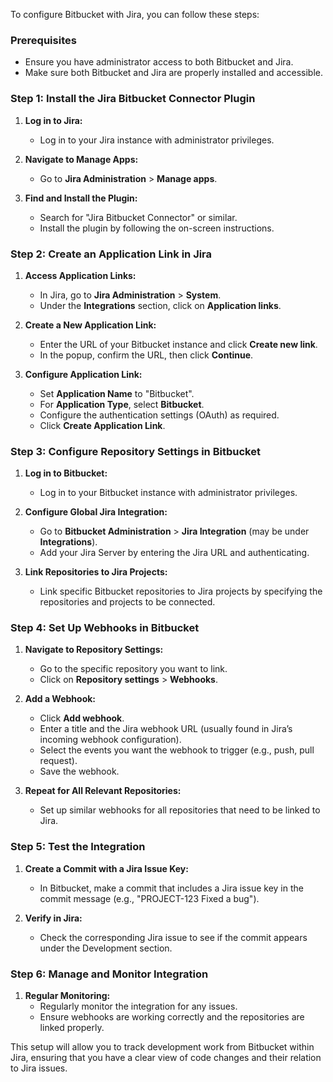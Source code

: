 To configure Bitbucket with Jira, you can follow these steps:

### Prerequisites
- Ensure you have administrator access to both Bitbucket and Jira.
- Make sure both Bitbucket and Jira are properly installed and accessible.

### Step 1: **Install the Jira Bitbucket Connector Plugin**
1. **Log in to Jira:**
   - Log in to your Jira instance with administrator privileges.

2. **Navigate to Manage Apps:**
   - Go to **Jira Administration** > **Manage apps**.

3. **Find and Install the Plugin:**
   - Search for "Jira Bitbucket Connector" or similar.
   - Install the plugin by following the on-screen instructions.

### Step 2: **Create an Application Link in Jira**
1. **Access Application Links:**
   - In Jira, go to **Jira Administration** > **System**.
   - Under the **Integrations** section, click on **Application links**.

2. **Create a New Application Link:**
   - Enter the URL of your Bitbucket instance and click **Create new link**.
   - In the popup, confirm the URL, then click **Continue**.

3. **Configure Application Link:**
   - Set **Application Name** to "Bitbucket".
   - For **Application Type**, select **Bitbucket**.
   - Configure the authentication settings (OAuth) as required.
   - Click **Create Application Link**.

### Step 3: **Configure Repository Settings in Bitbucket**
1. **Log in to Bitbucket:**
   - Log in to your Bitbucket instance with administrator privileges.

2. **Configure Global Jira Integration:**
   - Go to **Bitbucket Administration** > **Jira Integration** (may be under **Integrations**).
   - Add your Jira Server by entering the Jira URL and authenticating.

3. **Link Repositories to Jira Projects:**
   - Link specific Bitbucket repositories to Jira projects by specifying the repositories and projects to be connected.

### Step 4: **Set Up Webhooks in Bitbucket**
1. **Navigate to Repository Settings:**
   - Go to the specific repository you want to link.
   - Click on **Repository settings** > **Webhooks**.

2. **Add a Webhook:**
   - Click **Add webhook**.
   - Enter a title and the Jira webhook URL (usually found in Jira’s incoming webhook configuration).
   - Select the events you want the webhook to trigger (e.g., push, pull request).
   - Save the webhook.

3. **Repeat for All Relevant Repositories:**
   - Set up similar webhooks for all repositories that need to be linked to Jira.

### Step 5: **Test the Integration**
1. **Create a Commit with a Jira Issue Key:**
   - In Bitbucket, make a commit that includes a Jira issue key in the commit message (e.g., "PROJECT-123 Fixed a bug").

2. **Verify in Jira:**
   - Check the corresponding Jira issue to see if the commit appears under the Development section.

### Step 6: **Manage and Monitor Integration**
1. **Regular Monitoring:**
   - Regularly monitor the integration for any issues.
   - Ensure webhooks are working correctly and the repositories are linked properly.

This setup will allow you to track development work from Bitbucket within Jira, ensuring that you have a clear view of code changes and their relation to Jira issues.
